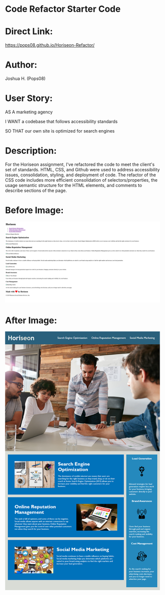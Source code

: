 # Code Refactor Starter Code

Direct Link:
======
https://pops08.github.io/Horiseon-Refactor/

Author:
======
Joshua H. (Pops08)


User Story:
======
AS A marketing agency

I WANT a codebase that follows accessibility standards

SO THAT our own site is optimized for search engines


Description:
======
For the Horiseon assignment, I've refactored the code to meet the client's set of standards. HTML, CSS, and Github were used to address accessibility issues, consolidation, styling, and deployment of code. The refactor of the CSS code includes more efficient consolidation of selectors/properties, the usage semantic structure for the HTML elements, and comments to describe sections of the page.


Before Image:
======

![Before Image](/assets/images/Before-Image.png)


After Image:
======

![After Image](/assets/images/Mockup.png)
